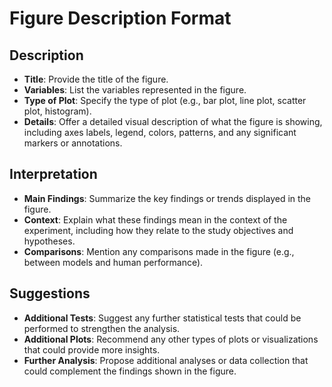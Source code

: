 # Figure Description Format

## Description

- **Title**: Provide the title of the figure.
- **Variables**: List the variables represented in the figure.
- **Type of Plot**: Specify the type of plot (e.g., bar plot, line plot, scatter plot, histogram).
- **Details**: Offer a detailed visual description of what the figure is showing, including axes labels, legend, colors, patterns, and any significant markers or annotations.

## Interpretation

- **Main Findings**: Summarize the key findings or trends displayed in the figure.
- **Context**: Explain what these findings mean in the context of the experiment, including how they relate to the study objectives and hypotheses.
- **Comparisons**: Mention any comparisons made in the figure (e.g., between models and human performance).

## Suggestions

- **Additional Tests**: Suggest any further statistical tests that could be performed to strengthen the analysis.
- **Additional Plots**: Recommend any other types of plots or visualizations that could provide more insights.
- **Further Analysis**: Propose additional analyses or data collection that could complement the findings shown in the figure.
